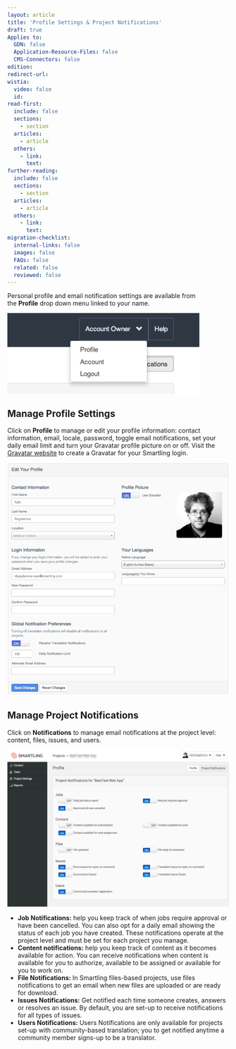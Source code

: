 ```yaml
---
layout: article
title: 'Profile Settings & Project Notifications'
draft: true
Applies to:
  GDN: false
  Application-Resource-Files: false
  CMS-Connectors: false
edition:
redirect-url:
wistia:
  video: false
  id:
read-first:
  include: false
  sections:
    - section
  articles:
    - article
  others:
    - link:
      text:
further-reading:
  include: false
  sections:
    - section
  articles:
    - article
  others:
    - link:
      text:
migration-checklist:
  internal-links: false
  images: false
  FAQs: false
  related: false
  reviewed: false
---
```



Personal profile and email notification settings are available from the&nbsp;**Profile**&nbsp;drop down menu linked to your name.

![](/uploads/versions/smartling---profile---x----436-183x---.png)

## Manage Profile Settings

Click on **Profile** to manage or edit your profile information: contact information, email, locale, password, toggle email notifications, set your daily email limit and turn your Gravatar profile picture on or off. Visit the [Gravatar website](https://en.gravatar.com/) to create a Gravatar for your Smartling login.

![](/uploads/versions/smartling---profile-1---x----976-1024x---.png)

## Manage Project Notifications

Click on **Notifications**&nbsp;to manage email notifications at the project level: content, files, issues, and users.&nbsp;

![](/uploads/versions/smartling---profile-2---x----1231-872x---.png)

* **Job Notifications:**&nbsp;help you keep track of when jobs require approval or have been cancelled. You can also opt for a daily email showing the status of each job you have created. These notifications operate at the project level and must be set for each project you manage.
* **Content notifications:**&nbsp;help you keep track of content as it becomes available for action. You can receive notifications when content is available for you to authorize, available to be assigned or available for you to work on.
* **File Notifications:** In Smartling files-based projects, use files notifications to get an email when new files are uploaded or are ready for download.&nbsp;
* **Issues Notifications:** Get notified each time someone creates, answers or resolves an issue. By default, you are set-up to receive notifications for all types of issues.&nbsp;
* **Users Notifications:**&nbsp;Users Notifications are only available for projects set-up with community-based translation; you to get notified anytime a community member signs-up to be a translator.